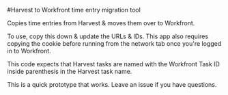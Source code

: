 #Harvest to Workfront time entry migration tool

Copies time entries from Harvest & moves them over to Workfront.

To use, copy this down & update the URLs & IDs. This app also requires copying the cookie before running from the network tab once you're logged in to Workfront.

This code expects that Harvest tasks are named with the Workfront Task ID inside parenthesis in the Harvest task name.

This is a quick prototype that works. Leave an issue if you have questions.

